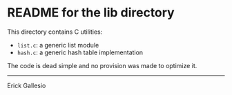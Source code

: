 # README  for the lib directory

This directory contains C utilities:

  * `list.c`: a generic list module
  * `hash.c`: a generic hash table implementation 

The code is dead simple and no provision was made to optimize it. 

------ 
Erick Gallesio

